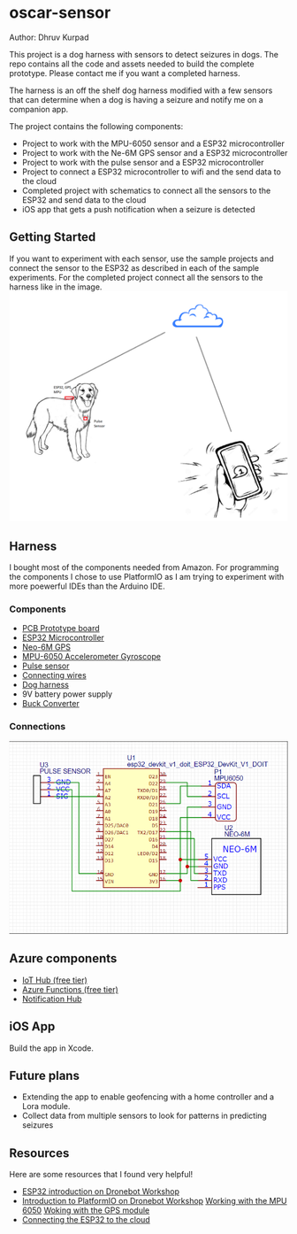 # oscar-sensor

Author: Dhruv Kurpad

This project is a dog harness with sensors to detect seizures in dogs. The repo contains all the code and assets needed to build the complete prototype. Please contact me if you want a completed harness. 

The harness is an off the shelf dog harness modified with a few sensors that can determine when a dog is having a seizure and notify me on a companion app.

The project contains the following components:
* Project to work with the MPU-6050 sensor and a ESP32 microcontroller
* Project to work with the Ne-6M GPS sensor and a ESP32 microcontroller
* Project to work with the pulse sensor and a ESP32 microcontroller
* Project to connect a ESP32 microcontroller to wifi and the send data to the cloud
* Completed project with schematics to connect all the sensors to the ESP32 and send data to the cloud
* iOS app that gets a push notification when a seizure is detected

## Getting Started
If you want to experiment with each sensor, use the sample projects and connect the sensor to the ESP32 as described in each of the sample experiments. For the completed project connect all the sensors to the harness like in the image.
![Sensor location](imgs/oscar_sensor.png)

## Harness
I bought most of the components needed from Amazon. For programming the components I chose to use PlatformIO as I am trying to experiment with more poewerful IDEs than the Arduino IDE.
### Components

* [PCB Prototype board](https://amzn.to/3p4UOvW)
* [ESP32 Microcontroller](https://amzn.to/3fyBxQs)
* [Neo-6M GPS](https://amzn.to/2SJ8L6M)
* [MPU-6050 Accelerometer Gyroscope](https://amzn.to/3ySikR8)
* [Pulse sensor](https://amzn.to/3vAY70s)
* [Connecting wires](https://amzn.to/3uA37kB)
* [Dog harness](https://amzn.to/3uBMfd5)
* 9V battery power supply
* [Buck Converter](https://amzn.to/3gcxdWj)

### Connections

![Connections](imgs/connections.png)


## Azure components

* [IoT Hub (free tier)](https://azure.microsoft.com/en-us/services/iot-hub/)
* [Azure Functions (free tier)](https://azure.microsoft.com/en-us/services/functions/)
* [Notification Hub](https://azure.microsoft.com/en-us/services/notification-hubs/)

## iOS App
Build the app in Xcode.

## Future plans

* Extending the app to enable geofencing with a home controller and a Lora module.
* Collect data from multiple sensors to look for patterns in predicting seizures

## Resources

Here are some resources that I found very helpful!

* [ESP32 introduction on Dronebot Workshop](https://dronebotworkshop.com/esp32-intro/)
* [Introduction to PlatformIO on Dronebot Workshop](https://dronebotworkshop.com/platformio/)
[Working with the MPU 6050](https://randomnerdtutorials.com/esp32-mpu-6050-web-server/)
[Woking with the GPS module](https://blog.asksensors.com/iot-cloud-based-gps-tracking-esp32-gps-neo-6m-module/)
* [Connecting the ESP32 to the cloud](https://thingpulse.com/how-to-connect-your-esp32-to-the-azure-iot-cloud-over-rest/
)